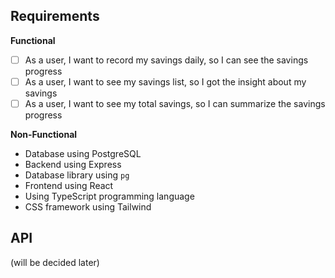 ## Requirements

**Functional**

- [ ] As a user, I want to record my savings daily, so I can see the savings progress
- [ ] As a user, I want to see my savings list, so I got the insight about my savings
- [ ] As a user, I want to see my total savings, so I can summarize the savings progress

**Non-Functional**

- Database using PostgreSQL
- Backend using Express
- Database library using `pg`
- Frontend using React
- Using TypeScript programming language
- CSS framework using Tailwind

## API

(will be decided later)
